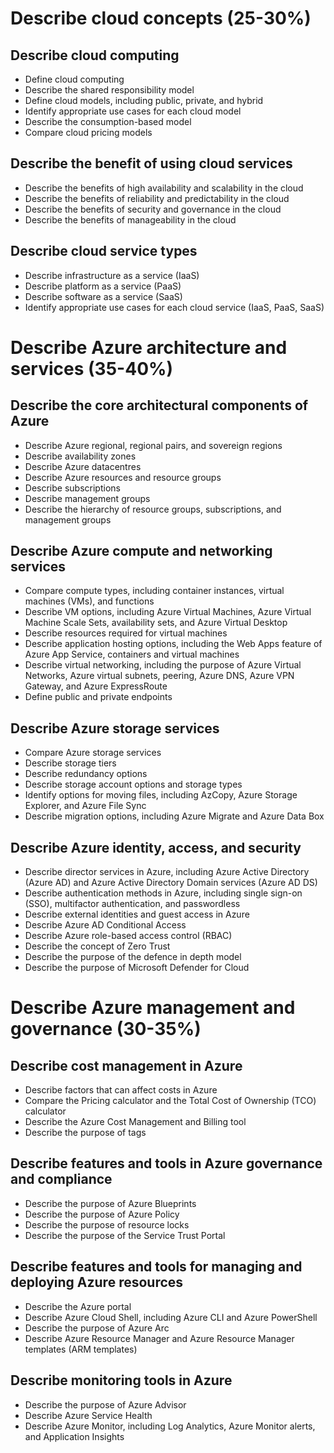 # Describe cloud concepts (25-30%)

## Describe cloud computing
* Define cloud computing
* Describe the shared responsibility model
* Define cloud models, including public, private, and hybrid
* Identify appropriate use cases for each cloud model
* Describe the consumption-based model
* Compare cloud pricing models

## Describe the benefit of using cloud services
* Describe the benefits of high availability and scalability in the cloud
* Describe the benefits of reliability and predictability in the cloud
* Describe the benefits of security and governance in the cloud
* Describe the benefits of manageability in the cloud

## Describe cloud service types
* Describe infrastructure as a service (IaaS)
* Describe platform as a service (PaaS)
* Describe software as a service (SaaS)
* Identify appropriate use cases for each cloud service (IaaS, PaaS, SaaS)

# Describe Azure architecture and services (35-40%)

## Describe the core architectural components of Azure
* Describe Azure regional, regional pairs, and sovereign regions
* Describe availability zones
* Describe Azure datacentres 
* Describe Azure resources and resource groups
* Describe subscriptions
* Describe management groups
* Describe the hierarchy of resource groups, subscriptions, and management groups

## Describe Azure compute and networking services
* Compare compute types, including container instances, virtual machines (VMs), and functions
* Describe VM options, including Azure Virtual Machines, Azure Virtual Machine Scale Sets, availability sets, and Azure Virtual Desktop
* Describe resources required for virtual machines
* Describe application hosting options, including the Web Apps feature of Azure App Service, containers and virtual machines
* Describe virtual networking, including the purpose of Azure Virtual Networks, Azure virtual subnets, peering, Azure DNS, Azure VPN Gateway, and Azure ExpressRoute
* Define public and private endpoints

## Describe Azure storage services
* Compare Azure storage services
* Describe storage tiers
* Describe redundancy options
* Describe storage account options and storage types
* Identify options for moving files, including AzCopy, Azure Storage Explorer, and Azure File Sync
* Describe migration options, including Azure Migrate and Azure Data Box

## Describe Azure identity, access, and security
* Describe director services in Azure, including Azure Active Directory (Azure AD) and Azure Active Directory Domain services (Azure AD DS)
* Describe authentication methods in Azure, including single sign-on (SSO), multifactor authentication, and passwordless
* Describe external identities and guest access in Azure
* Describe Azure AD Conditional Access
* Describe Azure role-based access control (RBAC)
* Describe the concept of Zero Trust
* Describe the purpose of the defence in depth model
* Describe the purpose of Microsoft Defender for Cloud
	
# Describe Azure management and governance (30-35%)

## Describe cost management in Azure
* Describe factors that can affect costs in Azure
* Compare the Pricing calculator and the Total Cost of Ownership (TCO) calculator
* Describe the Azure Cost Management and Billing tool
* Describe the purpose of tags

## Describe features and tools in Azure governance and compliance
* Describe the purpose of Azure Blueprints
* Describe the purpose of Azure Policy
* Describe the purpose of resource locks
* Describe the purpose of the Service Trust Portal

## Describe features and tools for managing and deploying Azure resources
* Describe the Azure portal
* Describe Azure Cloud Shell, including Azure CLI and Azure PowerShell
* Describe the purpose of Azure Arc
* Describe Azure Resource Manager and Azure Resource Manager templates (ARM templates)

## Describe monitoring tools in Azure
* Describe the purpose of Azure Advisor
* Describe Azure Service Health
* Describe Azure Monitor, including Log Analytics, Azure Monitor alerts, and Application Insights